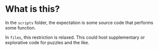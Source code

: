 # What is this?

In the `scripts` folder, the expectation is some source code that performs some function.

In `files`, this restriction is relaxed. This could host supplementary or explorative code for puzzles and the like.
